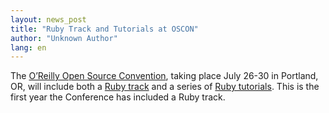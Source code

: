```yaml
---
layout: news_post
title: "Ruby Track and Tutorials at OSCON"
author: "Unknown Author"
lang: en
---
```


The [O’Reilly Open Source Convention][1], taking place July 26-30 in
Portland, OR, will include both a [Ruby track][2] and a series of [Ruby
tutorials][3]. This is the first year the Conference has included a Ruby
track.



[1]: http://conferences.oreilly.com/os2004 "OSCON"
[2]: http://conferences.oreillynet.com/pub/w/29/track_ruby.html 
[3]: http://conferences.oreillynet.com/pub/w/29/tutorial_ruby.html 
